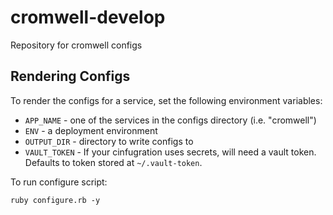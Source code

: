 # cromwell-develop
Repository for cromwell configs

## Rendering Configs

To render the configs for a service, set the following environment variables:
* `APP_NAME` - one of the services in the configs directory (i.e. "cromwell")
* `ENV` - a deployment environment
* `OUTPUT_DIR` - directory to write configs to
* `VAULT_TOKEN` - If your cinfugration uses secrets, will need a vault token.  Defaults to token stored at `~/.vault-token`.

To run configure script:
```
ruby configure.rb -y
```
